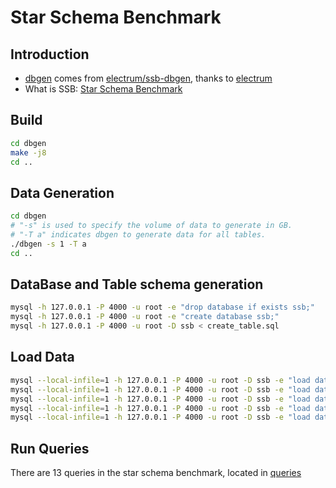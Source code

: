 # Star Schema Benchmark

## Introduction

- [dbgen](./dbgen) comes from [electrum/ssb-dbgen](https://github.com/electrum/ssb-dbgen), thanks to [electrum](https://github.com/electrum)
- What is SSB: [Star Schema Benchmark](https://www.cs.umb.edu/~poneil/StarSchemaB.PDF)

## Build

```sh
cd dbgen
make -j8
cd ..
```

## Data Generation

```sh
cd dbgen
# "-s" is used to specify the volume of data to generate in GB.
# "-T a" indicates dbgen to generate data for all tables.
./dbgen -s 1 -T a
cd ..
```

## DataBase and Table schema generation
```sh
mysql -h 127.0.0.1 -P 4000 -u root -e "drop database if exists ssb;"
mysql -h 127.0.0.1 -P 4000 -u root -e "create database ssb;"
mysql -h 127.0.0.1 -P 4000 -u root -D ssb < create_table.sql
```

## Load Data

```sh
mysql --local-infile=1 -h 127.0.0.1 -P 4000 -u root -D ssb -e "load data local infile 'dbgen/part.tbl'      into table part      fields terminated by '|' lines terminated by '\n';"
mysql --local-infile=1 -h 127.0.0.1 -P 4000 -u root -D ssb -e "load data local infile 'dbgen/supplier.tbl'  into table supplier  fields terminated by '|' lines terminated by '\n';"
mysql --local-infile=1 -h 127.0.0.1 -P 4000 -u root -D ssb -e "load data local infile 'dbgen/customer.tbl'  into table customer  fields terminated by '|' lines terminated by '\n';"
mysql --local-infile=1 -h 127.0.0.1 -P 4000 -u root -D ssb -e "load data local infile 'dbgen/date.tbl'      into table date      fields terminated by '|' lines terminated by '\n';"
mysql --local-infile=1 -h 127.0.0.1 -P 4000 -u root -D ssb -e "load data local infile 'dbgen/lineorder.tbl' into table lineorder fields terminated by '|' lines terminated by '\n';"
```

## Run Queries

There are 13 queries in the star schema benchmark, located in [queries](./queries)
